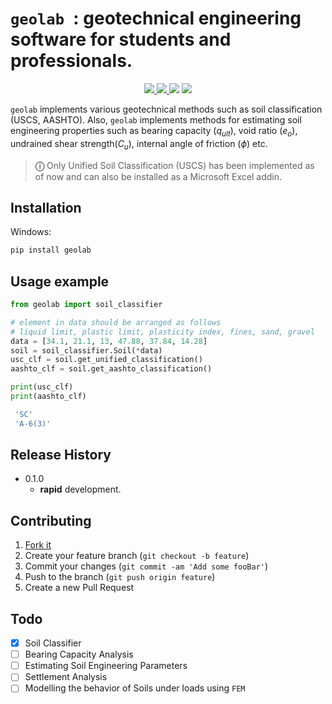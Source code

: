 # `geolab `: geotechnical engineering software for students and professionals.

<p align="center">
    <a href="https://pypi.org/user/Pato546/">
        <img src="https://img.shields.io/badge/PyPi-Pato546-blue?style=flat-square&logo=pypi&logoColor=white">
    </a>
    <a href="#">
        <img src="https://img.shields.io/pypi/l/geolab?style=flat-square">
    </a>
    <a>
        <img src="https://img.shields.io/pypi/dm/geolab?style=flat-square">
    </a>
    <a>
        <img src="https://img.shields.io/github/repo-size/patrickboateng/geolab?style=flat-square">
    </a>
</p>

`geolab` implements various geotechnical methods such as soil classification (USCS, AASHTO). Also, `geolab` implements methods for estimating soil engineering properties such as bearing capacity ($q_{ult}$), void ratio ($e_o$), undrained shear strength($C_u$), internal angle of friction ($\phi$) etc.

> **&#9432;** Only Unified Soil Classification (USCS) has been implemented as of now and can also be installed as a Microsoft Excel addin.

## Installation

Windows:

```sh
pip install geolab
```

## Usage example

```py
from geolab import soil_classifier

# element in data should be arranged as follows
# liquid limit, plastic limit, plasticity index, fines, sand, gravel
data = [34.1, 21.1, 13, 47.88, 37.84, 14.28]
soil = soil_classifier.Soil(*data)
usc_clf = soil.get_unified_classification()
aashto_clf = soil.get_aashto_classification()

print(usc_clf)
print(aashto_clf)
```

```sh
 'SC'
 'A-6(3)'
```

<!-- ## Development setup

Describe how to install all development dependencies and how to run an automated test-suite of some kind. Potentially do this for multiple platforms.

```sh
make install
npm test
``` -->

## Release History

-   0.1.0
    -   **rapid** development.

## Contributing

1. [Fork it](https://github.com/patrickboateng/geolab/fork)
2. Create your feature branch (`git checkout -b feature`)
3. Commit your changes (`git commit -am 'Add some fooBar'`)
4. Push to the branch (`git push origin feature`)
5. Create a new Pull Request

## Todo

-   [x] Soil Classifier
-   [ ] Bearing Capacity Analysis
-   [ ] Estimating Soil Engineering Parameters
-   [ ] Settlement Analysis
-   [ ] Modelling the behavior of Soils under loads using `FEM`
